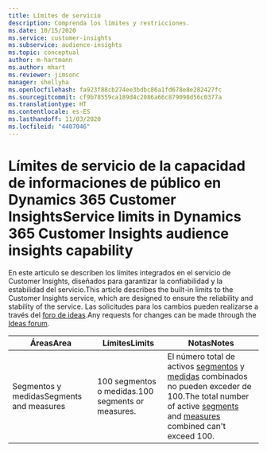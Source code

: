 ```yaml
---
title: Límites de servicio
description: Comprenda los límites y restricciones.
ms.date: 10/15/2020
ms.service: customer-insights
ms.subservice: audience-insights
ms.topic: conceptual
author: m-hartmann
ms.author: mhart
ms.reviewer: jimsonc
manager: shellyha
ms.openlocfilehash: fa923f88cb274ee3bdbc86a1fd678e8e282427fc
ms.sourcegitcommit: cf9b78559ca189d4c2086a66c879098d56c0377a
ms.translationtype: HT
ms.contentlocale: es-ES
ms.lasthandoff: 11/03/2020
ms.locfileid: "4407046"
---
```

# <a name="service-limits-in-dynamics-365-customer-insights-audience-insights-capability"></a><span data-ttu-id="081e1-103">Límites de servicio de la capacidad de informaciones de público en Dynamics 365 Customer Insights</span><span class="sxs-lookup"><span data-stu-id="081e1-103">Service limits in Dynamics 365 Customer Insights audience insights capability</span></span>

<span data-ttu-id="081e1-104">En este artículo se describen los límites integrados en el servicio de Customer Insights, diseñados para garantizar la confiabilidad y la estabilidad del servicio.</span><span class="sxs-lookup"><span data-stu-id="081e1-104">This article describes the built-in limits to the Customer Insights service, which are designed to ensure the reliability and stability of the service.</span></span> <span data-ttu-id="081e1-105">Las solicitudes para los cambios pueden realizarse a través del [foro de ideas](https://go.microsoft.com/fwlink/?linkid=2074172).</span><span class="sxs-lookup"><span data-stu-id="081e1-105">Any requests for changes can be made through the [Ideas forum](https://go.microsoft.com/fwlink/?linkid=2074172).</span></span> 
 
| <span data-ttu-id="081e1-106">Áreas</span><span class="sxs-lookup"><span data-stu-id="081e1-106">Area</span></span>  | <span data-ttu-id="081e1-107">Límites</span><span class="sxs-lookup"><span data-stu-id="081e1-107">Limits</span></span>  | <span data-ttu-id="081e1-108">Notas</span><span class="sxs-lookup"><span data-stu-id="081e1-108">Notes</span></span> |
|-------------|---------------------------------------------------------------------|---------------------------------------------------------------------|
| <span data-ttu-id="081e1-109">Segmentos y medidas</span><span class="sxs-lookup"><span data-stu-id="081e1-109">Segments and measures</span></span> | <span data-ttu-id="081e1-110">100 segmentos o medidas.</span><span class="sxs-lookup"><span data-stu-id="081e1-110">100 segments or measures.</span></span> | <span data-ttu-id="081e1-111">El número total de activos [segmentos](segments.md) y [medidas](measures.md) combinados no pueden exceder de 100.</span><span class="sxs-lookup"><span data-stu-id="081e1-111">The total number of active [segments](segments.md) and [measures](measures.md) combined can't exceed 100.</span></span>  |
